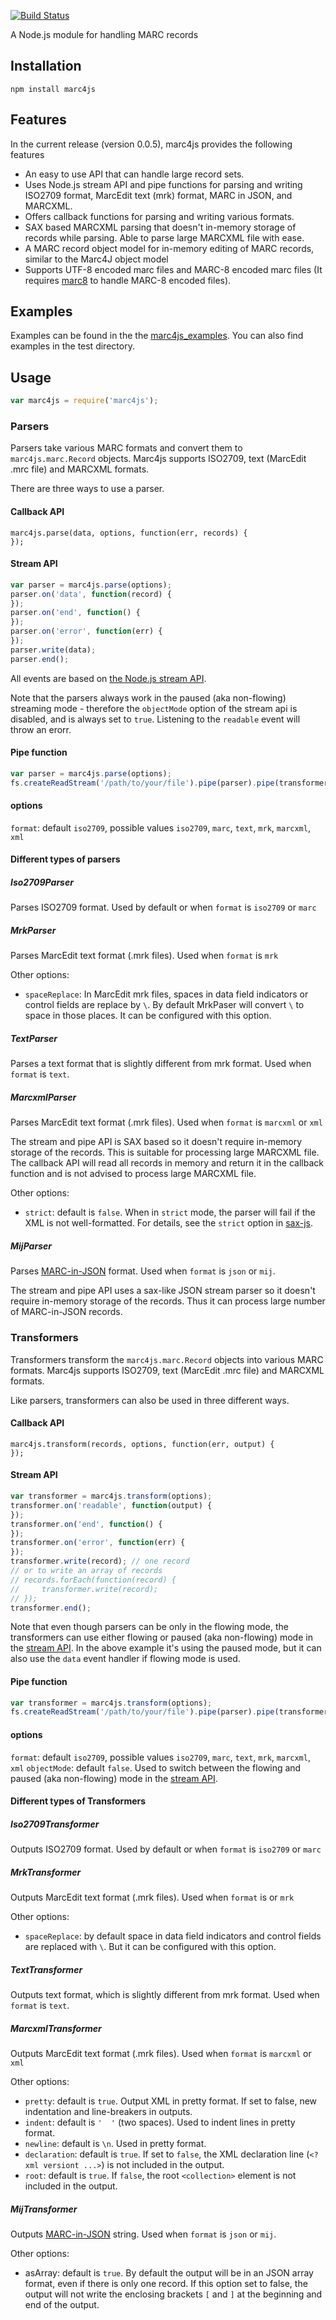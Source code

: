 [![Build Status](https://travis-ci.org/jiaola/marc4js.svg?branch=master)](https://travis-ci.org/jiaola/marc4js)

A Node.js module for handling MARC records

## Installation

```
npm install marc4js
```

## Features

In the current release (version 0.0.5), marc4js provides the following features

* An easy to use API that can handle large record sets.
* Uses Node.js stream API and pipe functions for parsing and writing ISO2709 format, MarcEdit text (mrk) format, MARC in JSON, and MARCXML.
* Offers callback functions for parsing and writing various formats.
* SAX based MARCXML parsing that doesn't in-memory storage of records while parsing. Able to parse large MARCXML file with ease.
* A MARC record object model for in-memory editing of MARC records, similar to the Marc4J object model
* Supports UTF-8 encoded marc files and MARC-8 encoded marc files (It requires [marc8](https://www.npmjs.com/package/marc8) to handle MARC-8 encoded files).

## Examples

Examples can be found in the the [marc4js_examples](https://github.com/jiaola/marc4js_examples). You can also find
examples in the test directory. 

## Usage

```javascript
var marc4js = require('marc4js');
```

### Parsers

Parsers take various MARC formats and convert them to `marc4js.marc.Record` objects. Marc4js supports ISO2709, text
(MarcEdit .mrc file) and MARCXML formats.

There are three ways to use a parser.

#### Callback API

```
marc4js.parse(data, options, function(err, records) {
});
```

#### Stream API

```javascript
var parser = marc4js.parse(options);
parser.on('data', function(record) {
});
parser.on('end', function() {
});
parser.on('error', function(err) {
});
parser.write(data);
parser.end();
```

All events are based on [the Node.js stream API](http://nodejs.org/api/stream.html).

Note that the parsers always work in the paused (aka non-flowing) streaming mode - therefore the `objectMode` option of
the stream api is disabled, and is always set to `true`. Listening to the `readable` event will throw an erorr.

#### Pipe function

```javascript
var parser = marc4js.parse(options);
fs.createReadStream('/path/to/your/file').pipe(parser).pipe(transformer).pipe(process.stdout);
```

#### options

`format`: default `iso2709`, possible values `iso2709`, `marc`, `text`, `mrk`, `marcxml`, `xml`

#### Different types of parsers

##### Iso2709Parser

Parses ISO2709 format. Used by default or when `format` is `iso2709` or `marc`

##### MrkParser

Parses MarcEdit text format (.mrk files). Used when `format` is `mrk`

Other options:

* `spaceReplace`: In MarcEdit mrk files, spaces in data field indicators or control fields are replace by `\`. By default
MrkPaser will convert `\` to space in those places. It can be configured with this option.

##### TextParser

Parses a text format that is slightly different from mrk format. Used when `format` is `text`.

##### MarcxmlParser

Parses MarcEdit text format (.mrk files). Used when `format` is `marcxml` or `xml`

The stream and pipe API is SAX based so it doesn't require in-memory storage of the records. This is suitable for processing large MARCXML file.
The callback API will read all records in memory and return it in the callback function and is not advised to process large MARCXML file.

Other options:

* `strict`: default is `false`. When in `strict` mode, the parser will fail if the XML is not well-formatted. For details, see the `strict` option in [sax-js](https://github.com/isaacs/sax-js).

##### MijParser

Parses [MARC-in-JSON](http://dilettantes.code4lib.org/blog/2010/09/a-proposal-to-serialize-marc-in-json/) format. Used when `format` is `json` or `mij`.

The stream and pipe API uses a sax-like JSON stream parser so it doesn't require in-memory storage of the records. Thus it can process
large number of MARC-in-JSON records.

### Transformers

Transformers transform the `marc4js.marc.Record` objects into various MARC formats. Marc4js supports ISO2709, text
(MarcEdit .mrc file) and MARCXML formats.

Like parsers, transformers can also be used in three different ways.

#### Callback API

```
marc4js.transform(records, options, function(err, output) {
});
```

#### Stream API

```javascript
var transformer = marc4js.transform(options);
transformer.on('readable', function(output) {
});
transformer.on('end', function() {
});
transformer.on('error', function(err) {
});
transformer.write(record); // one record
// or to write an array of records
// records.forEach(function(record) {
//     transformer.write(record);
// });
transformer.end();
```

Note that even though parsers can be only in the flowing mode, the transformers can use either flowing or paused (aka non-flowing) mode in the
[stream API](http://nodejs.org/api/stream.html). In the above example it's using the paused mode, but it can also use the `data` event handler
if flowing mode is used.

#### Pipe function

```javascript
var transformer = marc4js.transform(options);
fs.createReadStream('/path/to/your/file').pipe(parser).pipe(transformer).pipe(process.stdout);
```

#### options

`format`: default `iso2709`, possible values `iso2709`, `marc`, `text`, `mrk`, `marcxml`, `xml`
`objectMode`: default `false`. Used to switch between the flowing and paused (aka non-flowing) mode in the [stream API](http://nodejs.org/api/stream.html).

#### Different types of Transformers

##### Iso2709Transformer

Outputs ISO2709 format. Used by default or when `format` is `iso2709` or `marc`

##### MrkTransformer

Outputs MarcEdit text format (.mrk files). Used when `format` is or `mrk`

Other options:

* `spaceReplace`: by default space in data field indicators and control fields are replaced with `\`. But it can be configured with this option.

##### TextTransformer

Outputs text format, which is slightly different from mrk format. Used when `format` is `text`.

##### MarcxmlTransformer

Outputs MarcEdit text format (.mrk files). Used when `format` is `marcxml` or `xml`

Other options:

* `pretty`: default is `true`. Output XML in pretty format. If set to false, new indentation and line-breakers in outputs.
* `indent`: default is `'  '` (two spaces). Used to indent lines in pretty format.
* `newline`: default is `\n`. Used in pretty format.
* `declaration`: default is `true`. If set to `false`, the XML declaration line (`<?xml versiont ...>`) is not included in the output.
* `root`: default is `true`. If `false`, the root `<collection>` element is not included in the output.

##### MijTransformer

Outputs [MARC-in-JSON](http://dilettantes.code4lib.org/blog/2010/09/a-proposal-to-serialize-marc-in-json/) string. Used when `format` is `json` or `mij`.

Other options:

* asArray: default is `true`. By default the output will be in an JSON array format, even if there is only one record.
If this option set to false, the output will not write the enclosing brackets `[` and `]` at the beginning and end of the output.


